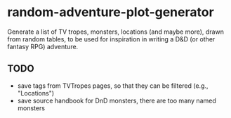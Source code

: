 # random-adventure-plot-generator
Generate a list of TV tropes, monsters, locations (and maybe more), drawn from random tables, to be used for inspiration in writing a D&amp;D (or other fantasy RPG) adventure.

## TODO
- save tags from TVTropes pages, so that they can be filtered (e.g., "Locations")
- save source handbook for DnD monsters, there are too many named monsters

